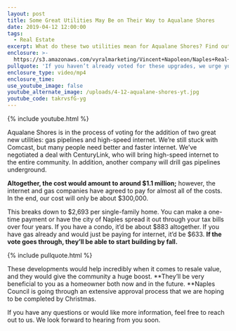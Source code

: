 ```yaml
---
layout: post
title: Some Great Utilities May Be on Their Way to Aqualane Shores
date: 2019-04-12 12:00:00
tags:
  - Real Estate
excerpt: What do these two utilities mean for Aqualane Shores? Find out today.
enclosure: >-
  https://s3.amazonaws.com/vyralmarketing/Vincent+Napoleon/Naples+Real+Estate+Agent+_+Aqualane+Shores.mp4
pullquote: 'If you haven’t already voted for these upgrades, we urge you to do so.'
enclosure_type: video/mp4
enclosure_time:
use_youtube_image: false
youtube_alternate_image: /uploads/4-12-aqualane-shores-yt.jpg
youtube_code: takrvsfG-yg
---
```


{% include youtube.html %}

Aqualane Shores is in the process of voting for the addition of two great new utilities: gas pipelines and high-speed internet. We’re still stuck with Comcast, but many people need better and faster internet. We’ve negotiated a deal with CenturyLink, who will bring high-speed internet to the entire community. In addition, another company will drill gas pipelines underground.

**Altogether, the cost would amount to around $1.1 million;** however, the internet and gas companies have agreed to pay for almost all of the costs. In the end, our cost will only be about $300,000.

This breaks down to $2,693 per single-family home. You can make a one-time payment or have the city of Naples spread it out through your tax bills over four years. If you have a condo, it’d be about $883 altogether. If you have gas already and would just be paying for internet, it’d be $633. **If the vote goes through, they’ll be able to start building by fall.**

{% include pullquote.html %}

These developments would help incredibly when it comes to resale value, and they would give the community a huge boost.&nbsp;**They’ll be very beneficial to you as a homeowner both now and in the future.&nbsp;**Naples Council is going through an extensive approval process that we are hoping to be completed by Christmas.&nbsp;

If you have any questions or would like more information, feel free to reach out to us. We look forward to hearing from you soon.
